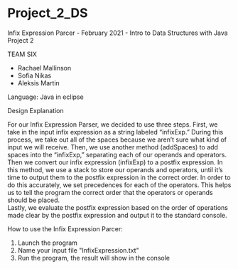 # Project_2_DS


Infix Expression Parcer - February 2021 - Intro to Data Structures with Java Project 2

TEAM SIX
- Rachael Mallinson
- Sofia Nikas
- Aleksis Martin

Language: Java in eclipse

Design Explanation

  For our Infix Expression Parser, we decided to use three steps. First, we  take in the input infix expression as a string labeled “infixExp.” During this process, we take out all of the spaces because we aren’t sure what kind of input we will receive. Then, we use another method (addSpaces) to add spaces into the “infixExp,” separating each of our operands and operators. 
  Then we  convert our infix expression (infixExp) to a postfix expression. In this method,  we use a stack to store our operands and operators, until it’s time to output them to the postfix expression in the correct order. In order to do this accurately, we set precedences for each of the operators. This helps us to tell the program the correct order that the operators or operands should be placed.  
  Lastly, we evaluate the postfix expression based on the order of operations made clear by the postfix expression and output it to the standard console. 



How to use the Infix Expression Parcer:
1) Launch the program
2) Name your input file "InfixExpression.txt"
3) Run the program, the result will show in the console
